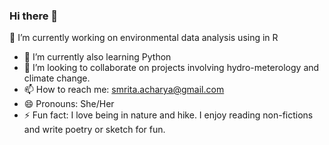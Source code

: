 ### Hi there 👋
🔭 I’m currently working on environmental data analysis using in R
- 🌱 I’m currently also learning Python
- 👯 I’m looking to collaborate on projects involving hydro-meterology and climate change.
- 📫 How to reach me: smrita.acharya@gmail.com
- 😄 Pronouns: She/Her
- ⚡ Fun fact: I love being in nature and hike. I enjoy reading non-fictions and write poetry or sketch for fun. 
<!--
**acharyasmrita/acharyasmrita** is a ✨ _special_ ✨ repository because its `README.md` (this file) appears on your GitHub profile.

Here are some ideas to get you started:

- 🔭 I’m currently working on ...
- 🌱 I’m currently learning ...
- 👯 I’m looking to collaborate on ...
- 🤔 I’m looking for help with ...
- 💬 Ask me about ...
- 📫 How to reach me: ...
- 😄 Pronouns: ...
- ⚡ Fun fact: ...
-->
